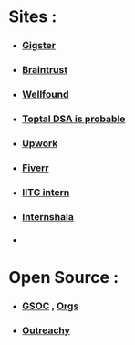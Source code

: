# Sites :

- ### [Gigster](https://gigster.com/) 

- ### [Braintrust](https://www.usebraintrust.com/) 

- ### [Wellfound](https://wellfound.com/jobs)

- ### [Toptal DSA is probable](https://www.toptal.com/)

- ### [Upwork](https://www.upwork.com/)

- ### [Fiverr](https://www.fiverr.com/)

- ### [IITG intern](https://srip.iitgn.ac.in/portal/) 

- ### [Internshala](https://internshala.com/) 

- ### 
# Open Source :

- ### [GSOC](https://summerofcode.withgoogle.com/) , [Orgs](https://www.gsocorganizations.dev/) 

- ### [Outreachy](https://www.outreachy.org/) 

